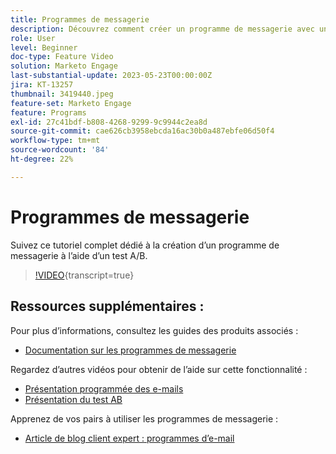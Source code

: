 ```yaml
---
title: Programmes de messagerie
description: Découvrez comment créer un programme de messagerie avec un test A/B.
role: User
level: Beginner
doc-type: Feature Video
solution: Marketo Engage
last-substantial-update: 2023-05-23T00:00:00Z
jira: KT-13257
thumbnail: 3419440.jpeg
feature-set: Marketo Engage
feature: Programs
exl-id: 27c41bdf-b808-4268-9299-9c9944c2ea8d
source-git-commit: cae626cb3958ebcda16ac30b0a487ebfe06d50f4
workflow-type: tm+mt
source-wordcount: '84'
ht-degree: 22%

---
```


# Programmes de messagerie

Suivez ce tutoriel complet dédié à la création d’un programme de messagerie à l’aide d’un test A/B.

>[!VIDEO](https://video.tv.adobe.com/v/3419440/?learn=on){transcript=true}


## Ressources supplémentaires :

Pour plus d’informations, consultez les guides des produits associés :

* [Documentation sur les programmes de messagerie](https://experienceleague.adobe.com/docs/marketo/using/product-docs/email-marketing/email-programs/creating-an-email-program/understanding-email-programs.html?lang=en)

Regardez d’autres vidéos pour obtenir de l’aide sur cette fonctionnalité :

* [Présentation programmée des e-mails](https://experienceleague.adobe.com/docs/marketo-learn/tutorials/email-marketing/scheduled-email-watch.html?lang=en)
* [Présentation du test AB](https://experienceleague.adobe.com/docs/marketo-learn/tutorials/email-marketing/ab-testing-watch.html?lang=en)

Apprenez de vos pairs à utiliser les programmes de messagerie :

* [Article de blog client expert : programmes d’e-mail](https://nation.marketo.com/t5/product-blogs/marketo-success-series-email-programs/ba-p/304968)
